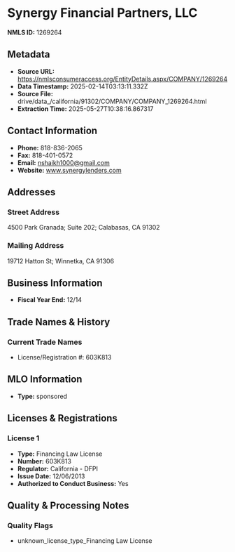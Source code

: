 # Synergy Financial Partners, LLC

**NMLS ID:** 1269264

## Metadata
- **Source URL:** https://nmlsconsumeraccess.org/EntityDetails.aspx/COMPANY/1269264
- **Data Timestamp:** 2025-02-14T03:13:11.332Z
- **Source File:** drive/data_/california/91302/COMPANY/COMPANY_1269264.html
- **Extraction Time:** 2025-05-27T10:38:16.867317

## Contact Information
- **Phone:** 818-836-2065
- **Fax:** 818-401-0572
- **Email:** nshaikh1000@gmail.com
- **Website:** www.synergylenders.com

## Addresses
### Street Address
4500 Park Granada; Suite 202; Calabasas, CA 91302

### Mailing Address
19712 Hatton St; Winnetka, CA 91306

## Business Information
- **Fiscal Year End:** 12/14

## Trade Names & History
### Current Trade Names
- License/Registration #: 603K813

## MLO Information
- **Type:** sponsored

## Licenses & Registrations

### License 1
- **Type:** Financing Law License
- **Number:** 603K813
- **Regulator:** California - DFPI
- **Issue Date:** 12/06/2013
- **Authorized to Conduct Business:** Yes

## Quality & Processing Notes
### Quality Flags
- unknown_license_type_Financing Law License
